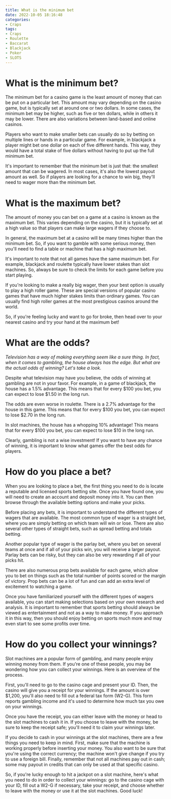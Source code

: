 ```yaml
---
title: What is the minimum bet
date: 2022-10-05 18:16:48
categories:
- Craps
tags:
- Craps
- Roulette
- Baccarat
- Blackjack
- Poker
- SLOTS
---
```



#  What is the minimum bet?

The minimum bet for a casino game is the least amount of money that can be put on a particular bet. This amount may vary depending on the casino game, but is typically set at around one or two dollars. In some cases, the minimum bet may be higher, such as five or ten dollars, while in others it may be lower. There are also variations between land-based and online casinos.

Players who want to make smaller bets can usually do so by betting on multiple lines or hands in a particular game. For example, in blackjack a player might bet one dollar on each of five different hands. This way, they would have a total stake of five dollars without having to put up the full minimum bet.

It's important to remember that the minimum bet is just that: the smallest amount that can be wagered. In most cases, it's also the lowest payout amount as well. So if players are looking for a chance to win big, they'll need to wager more than the minimum bet.

#  What is the maximum bet?

The amount of money you can bet on a game at a casino is known as the maximum bet. This varies depending on the casino, but it is typically set at a high value so that players can make large wagers if they choose to.

In general, the maximum bet at a casino will be many times higher than the minimum bet. So, if you want to gamble with some serious money, then you'll need to find a table or machine that has a high maximum bet.

It's important to note that not all games have the same maximum bet. For example, blackjack and roulette typically have lower stakes than slot machines. So, always be sure to check the limits for each game before you start playing.

If you're looking to make a really big wager, then your best option is usually to play a high roller game. These are special versions of popular casino games that have much higher stakes limits than ordinary games. You can usually find high roller games at the most prestigious casinos around the world.

So, if you're feeling lucky and want to go for broke, then head over to your nearest casino and try your hand at the maximum bet!

#  What are the odds?

*Television has a way of making everything seem like a sure thing. In fact, when it comes to gambling, the house always has the edge. But what are the actual odds of winning? Let's take a look.*

Despite what television may have you believe, the odds of winning at gambling are not in your favor. For example, in a game of blackjack, the house has a 1.5% advantage. This means that for every $100 you bet, you can expect to lose $1.50 in the long run.

The odds are even worse in roulette. There is a 2.7% advantage for the house in this game. This means that for every $100 you bet, you can expect to lose $2.70 in the long run.

In slot machines, the house has a whopping 10% advantage! This means that for every $100 you bet, you can expect to lose $10 in the long run.

Clearly, gambling is not a wise investment! If you want to have any chance of winning, it is important to know what games offer the best odds for players.

#  How do you place a bet?

When you are looking to place a bet, the first thing you need to do is locate a reputable and licensed sports betting site. Once you have found one, you will need to create an account and deposit money into it. You can then browse through the available betting options and make your picks.

Before placing any bets, it is important to understand the different types of wagers that are available. The most common type of wager is a straight bet, where you are simply betting on which team will win or lose. There are also several other types of straight bets, such as spread betting and totals betting.

Another popular type of wager is the parlay bet, where you bet on several teams at once and if all of your picks win, you will receive a larger payout. Parlay bets can be risky, but they can also be very rewarding if all of your picks hit.

There are also numerous prop bets available for each game, which allow you to bet on things such as the total number of points scored or the margin of victory. Prop bets can be a lot of fun and can add an extra level of excitement to watching a game.

Once you have familiarized yourself with the different types of wagers available, you can start making selections based on your own research and analysis. It is important to remember that sports betting should always be viewed as entertainment and not as a way to make money. If you approach it in this way, then you should enjoy betting on sports much more and may even start to see some profits over time.

#  How do you collect your winnings?

Slot machines are a popular form of gambling, and many people enjoy winning money from them. If you're one of these people, you may be wondering how you can collect your winnings. Here is an overview of the process.

First, you'll need to go to the casino cage and present your ID. Then, the casino will give you a receipt for your winnings. If the amount is over $1,200, you'll also need to fill out a federal tax form (W2-G). This form reports gambling income and it's used to determine how much tax you owe on your winnings.

Once you have the receipt, you can either leave with the money or head to the slot machines to cash it in. If you choose to leave with the money, be sure to keep the receipt safe; you'll need it to claim your winnings later.

If you decide to cash in your winnings at the slot machines, there are a few things you need to keep in mind. First, make sure that the machine is working properly before inserting your money. You also want to be sure that you're using the correct currency; the machine won't give change if you try to use a foreign bill. Finally, remember that not all machines pay out in cash; some may payout in credits that can only be used at that specific casino.

So, if you're lucky enough to hit a jackpot on a slot machine, here's what you need to do in order to collect your winnings: go to the casino cage with your ID, fill out a W2-G if necessary, take your receipt, and choose whether to leave with the money or use it at the slot machines. Good luck!